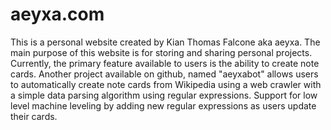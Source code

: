 # aeyxa.com

This is a personal website created by Kian Thomas Falcone aka aeyxa. The main purpose of this website is for storing and sharing personal projects. Currently, the primary feature available to users is the ability to create note cards. Another project available on github, named "aeyxabot" allows users to automatically create note cards from Wikipedia using a web crawler with a simple data parsing algorithm using regular expressions. Support for low level machine leveling by adding new regular expressions as users update their cards.
